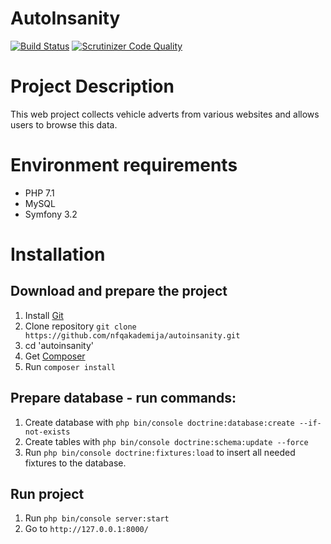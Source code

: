 # AutoInsanity

[![Build Status](https://scrutinizer-ci.com/g/nfqakademija/autoinsanity/badges/build.png?b=master)](https://scrutinizer-ci.com/g/nfqakademija/autoinsanity/build-status/master)
[![Scrutinizer Code Quality](https://scrutinizer-ci.com/g/nfqakademija/autoinsanity/badges/quality-score.png?b=master)](https://scrutinizer-ci.com/g/nfqakademija/autoinsanity/?branch=master)

# Project Description

This web project collects vehicle adverts from various websites and allows users to browse this data.

# Environment requirements

* PHP 7.1
* MySQL
* Symfony 3.2

# Installation
## Download and prepare the project

1. Install [Git](https://git-scm.com/downloads)
1. Clone repository `git clone https://github.com/nfqakademija/autoinsanity.git`
1. cd 'autoinsanity'
1. Get [Composer](https://getcomposer.org/download/)
1. Run `composer install`

## Prepare database - run commands:
1. Create database with `php bin/console doctrine:database:create --if-not-exists`
1. Create tables with `php bin/console doctrine:schema:update --force`
1. Run `php bin/console doctrine:fixtures:load` to insert all needed fixtures to the database.

## Run project

1. Run `php bin/console server:start`
1. Go to `http://127.0.0.1:8000/`
